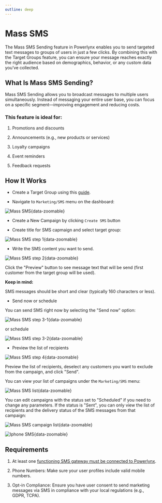 ```yaml
---
outline: deep
---
```


# Mass SMS

The Mass SMS Sending feature in Powerlynx enables you to send targeted text messages to groups of users in just a few clicks. By combining this with the Target Groups feature, you can ensure your message reaches exactly the right audience based on demographics, behavior, or any custom data you’ve collected.

## What Is Mass SMS Sending?
Mass SMS Sending allows you to broadcast messages to multiple users simultaneously. Instead of messaging your entire user base, you can focus on a specific segment—improving engagement and reducing costs.

### This feature is ideal for:

1. Promotions and discounts

2. Announcements (e.g., new products or services)

3. Loyalty campaigns

4. Event reminders

5. Feedback requests

## How It Works
* Create a Target Group using this [guide]((https://docs.powerlynx.app/system/target-groups.html)).

* Navigate to `Marketing/SMS` menu on the dashboard:

![Mass SMS](images/mass-sms.png){data-zoomable}

* Create a New Campaign by clicking `Create SMS` button

* Create title for SMS capmaign and select target group:

![Mass SMS step 1](images/mass-sms-step1.png){data-zoomable}

* Write the SMS content you want to send. 

![Mass SMS step 2](images/mass-sms-step2.png){data-zoomable}

Click the "Preview" button to see message text that will be send (first customer from the target group will be used).

**Keep in mind:**

SMS messages should be short and clear (typically 160 characters or less).

* Send now or schedule

You can send SMS right now by selecting the "Send now" option:

![Mass SMS step 3-1](images/mass-sms-step3-1.png){data-zoomable}

or schedule

![Mass SMS step 3-2](images/mass-sms-step3-2.png){data-zoomable}

* Preview the list of recipients

![Mass SMS step 4](images/mass-sms-step4.png){data-zoomable}

Preview the list of recipients, deselect any customers you want to exclude from the campaign, and click "Send".

You can view your list of campaigns under the `Marketing/SMS` menu:

![Mass SMS list](images/mass-sms-list.png){data-zoomable}

You can edit campaigns with the status set to "Scheduled" if you need to change any parameters. If the status is "Sent", you can only view the list of recipients and the delivery status of the SMS messages from that campaign:

![Mass SMS campaign list](images/mass-sms-campaign-smss.png){data-zoomable}

![Iphone SMS](images/iphone-sms.jpeg#mediumsize){data-zoomable}

## Requirements

1. At least one [functioning SMS gateway must be connected to Powerlynx](https://docs.powerlynx.app/system/sms.html).

2. Phone Numbers: Make sure your user profiles include valid mobile numbers.

3. Opt-in Compliance: Ensure you have user consent to send marketing messages via SMS in compliance with your local regulations (e.g., GDPR, TCPA).